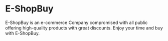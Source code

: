 # E-ShopBuy
E-ShopBuy is an e-commerce Company compromised with all public offering high-quality products with great discounts. Enjoy your time and buy with E-ShopBuy.
